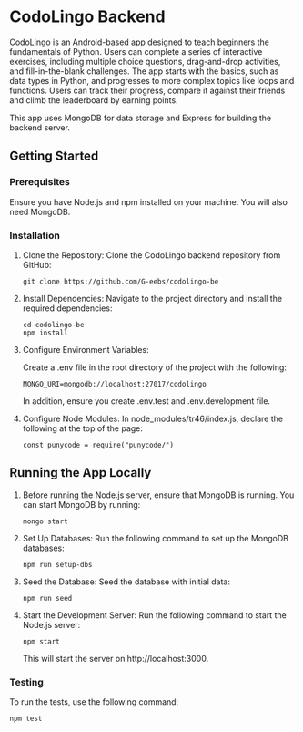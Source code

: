 # CodoLingo Backend

CodoLingo is an Android-based app designed to teach beginners the fundamentals of Python. Users can complete a series of interactive exercises, including multiple choice questions, drag-and-drop activities, and fill-in-the-blank challenges. The app starts with the basics, such as data types in Python, and progresses to more complex topics like loops and functions. Users can track their progress, compare it against their friends and climb the leaderboard by earning points.

This app uses MongoDB for data storage and Express for building the backend server. 

## Getting Started

### Prerequisites

Ensure you have Node.js and npm installed on your machine. You will also need MongoDB.

### Installation

1. Clone the Repository: Clone the CodoLingo backend repository from GitHub:

   `git clone https://github.com/G-eebs/codolingo-be`

2. Install Dependencies: Navigate to the project directory and install the required dependencies:

    ```
    cd codolingo-be 
    npm install
    ````

3. Configure Environment Variables:

    Create a .env file in the root directory of the project with the following:

    `MONGO_URI=mongodb://localhost:27017/codolingo`

     In addition, ensure you create .env.test and .env.development file.

4. Configure Node Modules:
   In node_modules/tr46/index.js, declare the following at the top of the page:

   `const punycode = require("punycode/")`

## Running the App Locally

1. Before running the Node.js server, ensure that MongoDB is running. You can start MongoDB by running: 

    `mongo start`

2. Set Up Databases: Run the following command to set up the MongoDB databases:

    `npm run setup-dbs`

3. Seed the Database: Seed the database with initial data:

    `npm run seed`

4. Start the Development Server: Run the following command to start the Node.js server:

     `npm start`

   This will start the server on http://localhost:3000.

  ### Testing

  To run the tests, use the following command:

  `npm test`